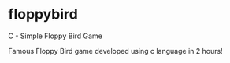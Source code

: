 # floppybird
C - Simple Floppy Bird Game 

Famous Floppy Bird game developed using c language in 2 hours!
